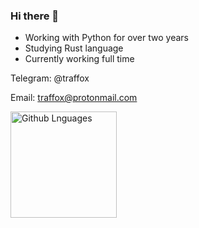 ### Hi there 👋

- Working with Python for over two years
- Studying Rust language
- Currently working full time

Telegram: @traffox

Email:    traffox@protonmail.com

<img height="170em" align="left" alt="Github Lnguages" src="https://github-readme-codewars-stats.herokuapp.com/api/?username=traffox&card&colormode=dark_mode" />


<!--
**traffox/traffox** is a ✨ _special_ ✨ repository because its `README.md` (this file) appears on your GitHub profile.

Here are some ideas to get you started:

- 🔭 I’m currently working on ...
- 🌱 I’m currently learning ...
- 👯 I’m looking to collaborate on ...
- 🤔 I’m looking for help with ...
- 💬 Ask me about ...
- 📫 How to reach me: ...
- 😄 Pronouns: ...
- ⚡ Fun fact: ...
-->
